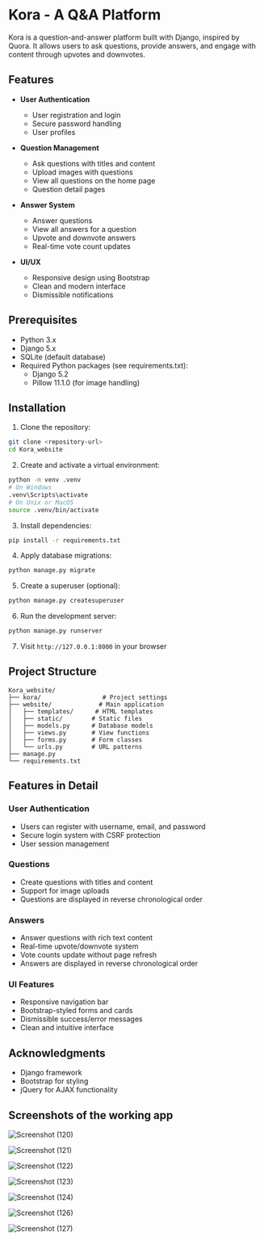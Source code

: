 # Kora - A Q&A Platform

Kora is a question-and-answer platform built with Django, inspired by Quora. It allows users to ask questions, provide answers, and engage with content through upvotes and downvotes.

## Features

- **User Authentication**
  - User registration and login
  - Secure password handling
  - User profiles

- **Question Management**
  - Ask questions with titles and content
  - Upload images with questions
  - View all questions on the home page
  - Question detail pages

- **Answer System**
  - Answer questions
  - View all answers for a question
  - Upvote and downvote answers
  - Real-time vote count updates

- **UI/UX**
  - Responsive design using Bootstrap
  - Clean and modern interface
  - Dismissible notifications

## Prerequisites

- Python 3.x
- Django 5.x
- SQLite (default database)
- Required Python packages (see requirements.txt):
  - Django 5.2
  - Pillow 11.1.0 (for image handling)

## Installation

1. Clone the repository:
```bash
git clone <repository-url>
cd Kora_website
```

2. Create and activate a virtual environment:
```bash
python -m venv .venv
# On Windows
.venv\Scripts\activate
# On Unix or MacOS
source .venv/bin/activate
```

3. Install dependencies:
```bash
pip install -r requirements.txt
```

4. Apply database migrations:
```bash
python manage.py migrate
```

5. Create a superuser (optional):
```bash
python manage.py createsuperuser
```

6. Run the development server:
```bash
python manage.py runserver
```

7. Visit `http://127.0.0.1:8000` in your browser

## Project Structure

```
Kora_website/
├── kora/                 # Project settings
├── website/             # Main application
│   ├── templates/      # HTML templates
│   ├── static/        # Static files
│   ├── models.py      # Database models
│   ├── views.py       # View functions
│   ├── forms.py       # Form classes
│   └── urls.py        # URL patterns
├── manage.py
└── requirements.txt
```

## Features in Detail

### User Authentication
- Users can register with username, email, and password
- Secure login system with CSRF protection
- User session management

### Questions
- Create questions with titles and content
- Support for image uploads
- Questions are displayed in reverse chronological order

### Answers
- Answer questions with rich text content
- Real-time upvote/downvote system
- Vote counts update without page refresh
- Answers are displayed in reverse chronological order

### UI Features
- Responsive navigation bar
- Bootstrap-styled forms and cards
- Dismissible success/error messages
- Clean and intuitive interface

## Acknowledgments

- Django framework
- Bootstrap for styling
- jQuery for AJAX functionality

## Screenshots of the working app

![Screenshot (120)](https://github.com/user-attachments/assets/b861e28e-f59f-43c8-aa3f-3ccee0da17db)

![Screenshot (121)](https://github.com/user-attachments/assets/29d6bec1-d191-49f3-9a95-929eb9d5fcf9)

![Screenshot (122)](https://github.com/user-attachments/assets/d27b9e2d-f0b7-48c8-ae60-37aae845f631)

![Screenshot (123)](https://github.com/user-attachments/assets/abe91646-f34e-4648-90f7-1c271cf1985f)

![Screenshot (124)](https://github.com/user-attachments/assets/d0b41b5a-9af2-4e60-bfdb-e0c2c1149e1c)

![Screenshot (126)](https://github.com/user-attachments/assets/55e0d81c-192d-4fa4-89bb-43d830953530)

![Screenshot (127)](https://github.com/user-attachments/assets/00ce86e8-618b-4295-90a3-d4381cabb827)

